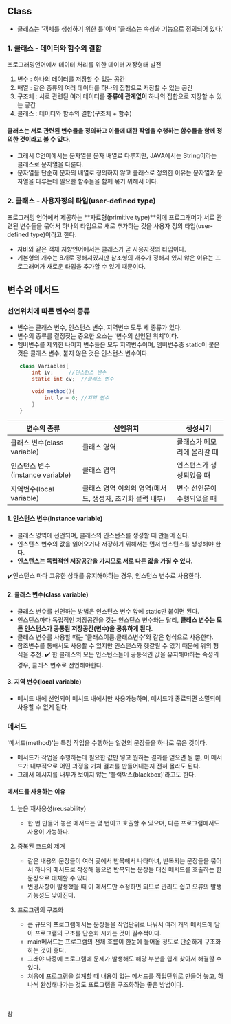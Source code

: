 ## Class
- 클래스는 '객체를 생성하기 위한 틀'이며 '클래스는 속성과 기능으로 정의되어 있다.'

### 1. 클래스 - 데이터와 함수의 결합
프로그래밍언어에서 데이터 처리를 위한 데이터 저장형태 발전
1. 변수 : 하나의 데이터를 저장할 수 있는 공간
2. 배열 : 같은 종류의 여러 데이터를 하나의 집합으로 저장할 수 있는 공간
3. 구조체 : 서로 관련된 여러 데이터를 **종류에 관계없이** 하나의 집합으로 저장할 수 있는 공간
4. 클래스 : 데이터와 함수의 결합(구조체 + 함수)

#### **클래스는 서로 관련된 변수들을 정의하고 이들에 대한 작업을 수행하는 함수들을 함께 정의한 것이라고 볼 수 있다.**
- 그래서 C언어에서는 문자열을 문자 배열로 다루지만, JAVA에서는 String이라는 클래스로 문자열을 다룬다.
- 문자열을 단순히 문자의 배열로 정의하지 않고 클래스로 정의한 이유는 문자열과 문자열을 다루는데 필요한 함수들을 함께 묶기 위해서 이다.

### 2. 클래스 - 사용자정의 타입(user-defined type)
프로그래밍 언어에서 제공하는 **자료형(primitive type)**외에 프로그래머가 서로 관련된 변수들을 묶어서 하나의 타입으로 새로 추가하는 것을 사용자 정의 타입(user-defined type)이라고 한다.
- 자바와 같은 객체 지향언어에서는 클래스가 곧 사용자정의 타입이다. 
- 기본형의 개수는 8개로 정해져있지만 참조형의 개수가 정해져 있지 않은 이유는 프로그래머가 새로운 타입을 추가할 수 있기 때문이다.

## 변수와 메서드
### 선언위치에 따른 변수의 종류
- 변수는 클래스 변수, 인스턴스 변수, 지역변수 모두 세 종류가 있다.
- 변수의 종류를 결정짓는 중요한 요소는 '변수의 선언된 위치'이다.
- 멤버변수를 제외한 나머지 변수들은 모두 지역변수이며, 멤버변수중 static이 붙은 것은 클래스 변수, 붙지 않은 것은 인스턴스 변수이다.

~~~java
    class Variables{
        int iv;     //인스턴스 변수
        static int cv;  //클래스 변수

        void method(){
            int lv = 0; //지역 변수
        }
    }
~~~

|변수의 종류 |선언위치|생성시기|
|---------|------------------|---------------------------|
|클래스 변수(class variable)|클래스 영역|클래스가 메모리에 올라갈 때|
|인스턴스 변수(instance variable)|클래스 영역|인스턴스가 생성되었을 때|
|지역변수(local variable)|클래스 영역 이외의 영역(메서드, 생성자, 초기화 블럭 내부)|변수 선언문이 수행되었을 때|

#### **1. 인스턴스 변수(instance variable)**
- 클래스 영역에 선언되며, 클래스의 인스턴스를 생성할 때 만들어 진다.
- 인스턴스 변수의 값을 읽어오거나 저장하기 위해서는 먼저 인스턴스를 생성해야 한다.
- **인스턴스는 독립적인 저장공간을 가지므로 서로 다른 값을 가질 수 있다.**

✔️인스턴스 마다 고유한 상태를 유지해야하는 경우, 인스턴스 변수로 사용한다.

#### **2. 클래스 변수(class variable)**
- 클래스 변수를 선언하는 방법은 인스턴스 변수 앞에 static만 붙이면 된다.
- 인스턴스마다 독립적인 저장공간을 갖는 인스턴스 변수와는 달리, **클래스 변수는 모든 인스턴스가 공통된 저장공간(변수)을 공유하게 된다.**
- 클래스 변수를 사용할 때는 '클래스이름.클래스변수'와 같은 형식으로 사용한다.
- 참조변수를 통해서도 사용할 수 있지만 인스턴스와 헷갈릴 수 있기 때문에 위의 형식을 추천.
✔️ 한 클래스의 모든 인스턴스들이 공통적인 값을 유지해야하는 속성의 경우, 클래스 변수로 선언해야한다.

#### **3. 지역 변수(local variable)**
- 메서드 내에 선언되어 메서드 내에서만 사용가능하며, 메서드가 종료되면 소멸되어 사용할 수 없게 된다.

### 메서드
'메서드(method)'는 특정 작업을 수행하는 일련의 문장들을 하나로 묶은 것이다.
- 메서드가 작업을 수행하는데 필요한 값만 넣고 원하는 결과를 얻으면 될 뿐, 이 메서드가 내부적으로 어떤 과정을 거쳐 결과를 만들어내는지 전혀 몰라도 된다.
- 그래서 메시지를 내부가 보이지 않는 '블랙박스(blackbox)'라고도 한다.

#### 메서드를 사용하는 이유
1. 높은 재사용성(reusability)
    - 한 번 만들어 놓은 메서드는 몇 번이고 호출할 수 있으며, 다른 프로그램에서도 사용이 가능하다.

2. 중복된 코드의 제거
    - 같은 내용의 문장들이 여러 곳에서 반복해서 나타마녀, 반복되는 문장들을 묶어서 하나의 메서드로 작성해 놓으면 반복되는 문장들 대신 메서드를 호출하는 한 문장으로 대체할 수 있다.
    - 변경사항이 발생했을 때 이 메서드만 수정하면 되므로 관리도 쉽고 오류의 발생가능성도 낮아진다.

3. 프로그램의 구조화
    - 큰 규모의 프로그램에서는 문장들을 작업단위로 나눠서 여러 개의 메서드에 담아 프로그램의 구조를 단순화 시키는 것이 필수적이다.
    - main메서드는 프로그램의 전체 흐름이 한눈에 들어올 정도로 단순하게 구조화하는 것이 좋다.
    - 그래야 나중에 프로그램에 문제가 발생해도 해당 부분을 쉽게 찾아서 해결할 수 있다.
    - 처음에 프로그램을 설계할 때 내용이 없는 메서드를 작업단위로 만들어 놓고, 하나씩 완성해나가는 것도 프로그램을 구조화하는 좋은 방법이다.




<br><br>
참